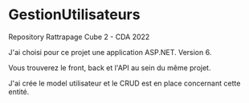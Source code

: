 # GestionUtilisateurs

Repository Rattrapage Cube 2 - CDA 2022

J'ai choisi pour ce projet une application ASP.NET. Version 6. 

Vous trouverez le front, back et l'API au sein du même projet. 

J'ai crée le model utilisateur et le CRUD est en place concernant cette entité. 



